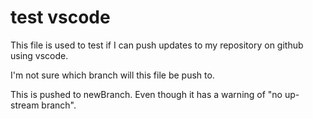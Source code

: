# test vscode

This file is used to test if I can push updates to my repository on github using vscode.

I'm not sure which branch will this file be push to.

This is pushed to newBranch. Even though it has a warning of "no up-stream branch".